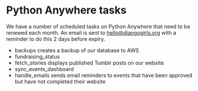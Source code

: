 # Python Anywhere tasks

We have a number of scheduled tasks on Python Anywhere that need to be renewed each month. An email is sent to hello@djangogirls.org with a reminder to do this 2 days before expiry.

- backups creates a backup of our database to AWS
- fundraising_status 
- fetch_stories displays published Tumblr posts on our website
- sync_events_dashboard
- handle_emails sends email reminders to events that have been approved but have not completed their website
